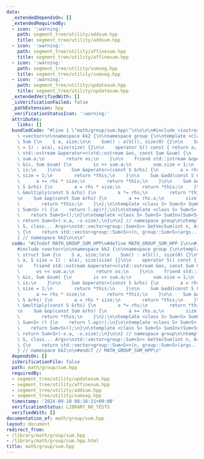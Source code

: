 ```yaml
---
data:
  _extendedDependsOn: []
  _extendedRequiredBy:
  - icon: ':warning:'
    path: segment_tree/utility/addsum.hpp
    title: segment_tree/utility/addsum.hpp
  - icon: ':warning:'
    path: segment_tree/utility/affinesum.hpp
    title: segment_tree/utility/affinesum.hpp
  - icon: ':warning:'
    path: segment_tree/utility/sumseg.hpp
    title: segment_tree/utility/sumseg.hpp
  - icon: ':warning:'
    path: segment_tree/utility/updatesum.hpp
    title: segment_tree/utility/updatesum.hpp
  _extendedVerifiedWith: []
  _isVerificationFailed: false
  _pathExtension: hpp
  _verificationStatusIcon: ':warning:'
  attributes:
    links: []
  bundledCode: "#line 1 \"math/group/sum.hpp\"\n\n\n\n#include <iostream>\n#include\
    \ <vector>\n\nnamespace kk2 {\n\nnamespace group {\n\ntemplate <class S> struct\
    \ Sum {\n    S a, size;\n\n    Sum() : a(S()), size(0) {}\n\n    Sum(S a, S size\
    \ = 1) : a(a), size(size) {}\n\n    operator S() const { return a; }\n\n    friend\
    \ std::ostream &operator<<(std::ostream &os, const Sum &sum) {\n        os <<\
    \ sum.a;\n        return os;\n    }\n\n    friend std::istream &operator>>(std::istream\
    \ &is, Sum &sum) {\n        is >> sum.a;\n        sum.size = 1;\n        return\
    \ is;\n    }\n\n    Sum &operator=(const S &rhs) {\n        a = rhs;\n       \
    \ size = 1;\n        return *this;\n    }\n\n    Sum &add(const S &rhs) {\n  \
    \      a += rhs * size;\n        return *this;\n    }\n\n    Sum &update(const\
    \ S &rhs) {\n        a = rhs * size;\n        return *this;\n    }\n\n    Sum\
    \ &multiply(const S &rhs) {\n        a *= rhs;\n        return *this;\n    }\n\
    \n    Sum &op(const Sum &rhs) {\n        a += rhs.a;\n        size += rhs.size;\n\
    \        return *this;\n    }\n};\n\ntemplate <class S> Sum<S> SumOp(Sum<S> l,\
    \ Sum<S> r) {\n    return l.op(r);\n}\n\ntemplate <class S> Sum<S> SumUnit() {\n\
    \    return Sum<S>();\n}\n\ntemplate <class S> Sum<S> SumInv(Sum<S> x) {\n   \
    \ return Sum<S>(-x.a, -x.size);\n}\n\n} // namespace group\n\ntemplate <class\
    \ S, class... Args>\nstd::vector<group::Sum<S>> GetVecSum(int n, Args... args)\
    \ {\n    return std::vector<group::Sum<S>>(n, group::Sum<S>(args...));\n}\n\n\
    } // namespace kk2\n\n\n"
  code: "#ifndef MATH_GROUP_SUM_HPP\n#define MATH_GROUP_SUM_HPP 1\n\n#include <iostream>\n\
    #include <vector>\n\nnamespace kk2 {\n\nnamespace group {\n\ntemplate <class S>\
    \ struct Sum {\n    S a, size;\n\n    Sum() : a(S()), size(0) {}\n\n    Sum(S\
    \ a, S size = 1) : a(a), size(size) {}\n\n    operator S() const { return a; }\n\
    \n    friend std::ostream &operator<<(std::ostream &os, const Sum &sum) {\n  \
    \      os << sum.a;\n        return os;\n    }\n\n    friend std::istream &operator>>(std::istream\
    \ &is, Sum &sum) {\n        is >> sum.a;\n        sum.size = 1;\n        return\
    \ is;\n    }\n\n    Sum &operator=(const S &rhs) {\n        a = rhs;\n       \
    \ size = 1;\n        return *this;\n    }\n\n    Sum &add(const S &rhs) {\n  \
    \      a += rhs * size;\n        return *this;\n    }\n\n    Sum &update(const\
    \ S &rhs) {\n        a = rhs * size;\n        return *this;\n    }\n\n    Sum\
    \ &multiply(const S &rhs) {\n        a *= rhs;\n        return *this;\n    }\n\
    \n    Sum &op(const Sum &rhs) {\n        a += rhs.a;\n        size += rhs.size;\n\
    \        return *this;\n    }\n};\n\ntemplate <class S> Sum<S> SumOp(Sum<S> l,\
    \ Sum<S> r) {\n    return l.op(r);\n}\n\ntemplate <class S> Sum<S> SumUnit() {\n\
    \    return Sum<S>();\n}\n\ntemplate <class S> Sum<S> SumInv(Sum<S> x) {\n   \
    \ return Sum<S>(-x.a, -x.size);\n}\n\n} // namespace group\n\ntemplate <class\
    \ S, class... Args>\nstd::vector<group::Sum<S>> GetVecSum(int n, Args... args)\
    \ {\n    return std::vector<group::Sum<S>>(n, group::Sum<S>(args...));\n}\n\n\
    } // namespace kk2\n\n#endif // MATH_GROUP_SUM_HPP\n"
  dependsOn: []
  isVerificationFile: false
  path: math/group/sum.hpp
  requiredBy:
  - segment_tree/utility/updatesum.hpp
  - segment_tree/utility/affinesum.hpp
  - segment_tree/utility/addsum.hpp
  - segment_tree/utility/sumseg.hpp
  timestamp: '2024-09-10 08:16:31+09:00'
  verificationStatus: LIBRARY_NO_TESTS
  verifiedWith: []
documentation_of: math/group/sum.hpp
layout: document
redirect_from:
- /library/math/group/sum.hpp
- /library/math/group/sum.hpp.html
title: math/group/sum.hpp
---
```

